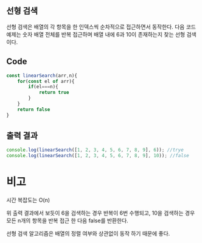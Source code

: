 ## 선형 검색

선형 검색은 배열의 각 항목을 한 인덱스씩 순차적으로 접근하면서 동작한다.
다음 코드 예제는 숫자 배열 전체를 반복 접근하며 배열 내에 6과 10이 존재하는지 찾는 선형 검색이다.

## Code

```js
const linearSearch(arr,n){
    for(const el of arr){
        if(el===n){
            return true
        }
    }
    return false
}
```

## 출력 결과

```js
console.log(linearSearch([1, 2, 3, 4, 5, 6, 7, 8, 9], 6)); //trye
console.log(linearSearch([1, 2, 3, 4, 5, 6, 7, 8, 9], 10)); //false
```

# 비고

시간 복잡도는 O(n)

위 출력 결과에서 보듯이 6을 검색하는 경우 반복이 6번 수행되고,
10을 검색하는 경우 모든 n개의 항목을 반복 접근 한 다음 false를 반환한다.

선형 검색 알고리즘은 배열의 정렬 여부와 상관없이 동작 하기 때문에 좋다.
